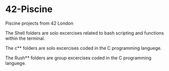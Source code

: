 # 42-Piscine
Piscine projects from 42 London

The Shell folders are solo excercises related to bash scripting and functions within the terminal.

The c** folders are solo excercises coded in the C programming languege.

The Rush** folders are group excercises coded in the C programming languege.
